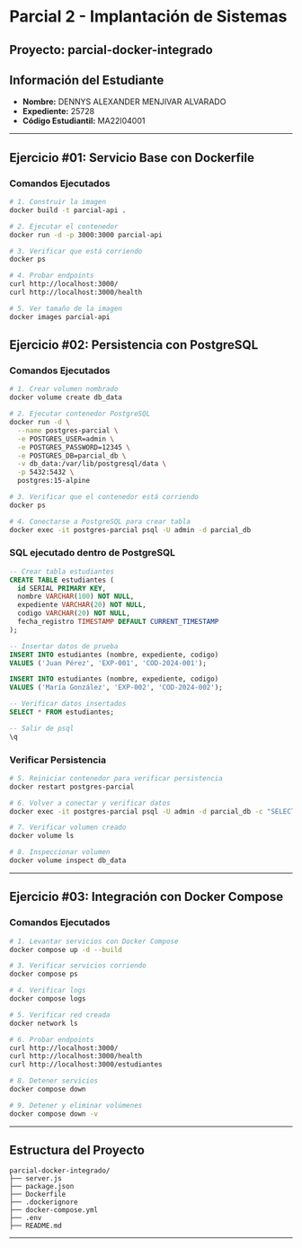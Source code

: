 # Parcial 2 - Implantación de Sistemas

## Proyecto: parcial-docker-integrado

## Información del Estudiante

- **Nombre:** DENNYS ALEXANDER MENJIVAR ALVARADO
- **Expediente:** 25728
- **Código Estudiantil:** MA22I04001

---

## Ejercicio #01: Servicio Base con Dockerfile

### Comandos Ejecutados

```bash
# 1. Construir la imagen
docker build -t parcial-api .

# 2. Ejecutar el contenedor
docker run -d -p 3000:3000 parcial-api

# 3. Verificar que está corriendo
docker ps

# 4. Probar endpoints
curl http://localhost:3000/
curl http://localhost:3000/health

# 5. Ver tamaño de la imagen
docker images parcial-api
```

## Ejercicio #02: Persistencia con PostgreSQL

### Comandos Ejecutados

```bash
# 1. Crear volumen nombrado
docker volume create db_data

# 2. Ejecutar contenedor PostgreSQL
docker run -d \
  --name postgres-parcial \
  -e POSTGRES_USER=admin \
  -e POSTGRES_PASSWORD=12345 \
  -e POSTGRES_DB=parcial_db \
  -v db_data:/var/lib/postgresql/data \
  -p 5432:5432 \
  postgres:15-alpine

# 3. Verificar que el contenedor está corriendo
docker ps

# 4. Conectarse a PostgreSQL para crear tabla
docker exec -it postgres-parcial psql -U admin -d parcial_db
```

### SQL ejecutado dentro de PostgreSQL

```sql
-- Crear tabla estudiantes
CREATE TABLE estudiantes (
  id SERIAL PRIMARY KEY,
  nombre VARCHAR(100) NOT NULL,
  expediente VARCHAR(20) NOT NULL,
  codigo VARCHAR(20) NOT NULL,
  fecha_registro TIMESTAMP DEFAULT CURRENT_TIMESTAMP
);

-- Insertar datos de prueba
INSERT INTO estudiantes (nombre, expediente, codigo)
VALUES ('Juan Pérez', 'EXP-001', 'COD-2024-001');

INSERT INTO estudiantes (nombre, expediente, codigo)
VALUES ('María González', 'EXP-002', 'COD-2024-002');

-- Verificar datos insertados
SELECT * FROM estudiantes;

-- Salir de psql
\q
```

### Verificar Persistencia

```bash
# 5. Reiniciar contenedor para verificar persistencia
docker restart postgres-parcial

# 6. Volver a conectar y verificar datos
docker exec -it postgres-parcial psql -U admin -d parcial_db -c "SELECT * FROM estudiantes;"

# 7. Verificar volumen creado
docker volume ls

# 8. Inspeccionar volumen
docker volume inspect db_data
```

---

## Ejercicio #03: Integración con Docker Compose

### Comandos Ejecutados

```bash
# 1. Levantar servicios con Docker Compose
docker compose up -d --build

# 3. Verificar servicios corriendo
docker compose ps

# 4. Verificar logs
docker compose logs

# 5. Verificar red creada
docker network ls

# 6. Probar endpoints
curl http://localhost:3000/
curl http://localhost:3000/health
curl http://localhost:3000/estudiantes

# 8. Detener servicios
docker compose down

# 9. Detener y eliminar volúmenes
docker compose down -v
```

---

## Estructura del Proyecto

```
parcial-docker-integrado/
├── server.js
├── package.json
├── Dockerfile
├── .dockerignore
├── docker-compose.yml
├── .env
├── README.md
```

---
